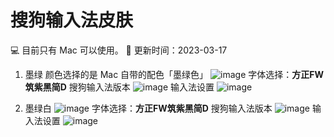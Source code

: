 # 搜狗输入法皮肤
💻 目前只有 Mac 可以使用。
🚀 更新时间：2023-03-17

1. 墨绿
   颜色选择的是 Mac 自带的配色「墨绿色」
   ![image](https://github.com/yizhimuzhuozi/Sogou-Input-Skin/blob/main/img/1.png)
   字体选择：**方正FW筑紫黑简D**
   搜狗输入法版本
   ![image](https://github.com/yizhimuzhuozi/Sogou-Input-Skin/blob/main/img/4.png)
   输入法设置
   ![image](https://github.com/yizhimuzhuozi/Sogou-Input-Skin/blob/main/img/3.png)

2. 墨绿白
   ![image](https://github.com/yizhimuzhuozi/Sogou-Input-Skin/blob/main/img/2.png)
   字体选择：**方正FW筑紫黑简D**
   搜狗输入法版本
   ![image](https://github.com/yizhimuzhuozi/Sogou-Input-Skin/blob/main/img/4.png)
   输入法设置
   ![image](https://github.com/yizhimuzhuozi/Sogou-Input-Skin/blob/main/img/3.png)
